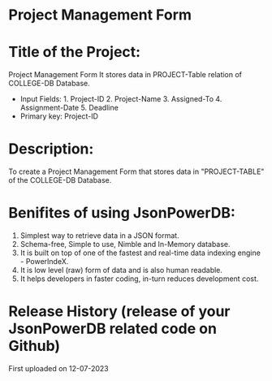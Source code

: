 # Project Management Form

# Title of the Project:

Project Management Form
It stores data in PROJECT-Table relation of COLLEGE-DB Database.

- Input Fields: 
              1. Project-ID
              2. Project-Name
              3. Assigned-To 
              4. Assignment-Date
              5. Deadline 
- Primary key: Project-ID

# Description:

To create a Project Management Form that stores data in "PROJECT-TABLE" of the COLLEGE-DB Database.

# Benifites of using JsonPowerDB:

1. Simplest way to retrieve data in a JSON format.
2. Schema-free, Simple to use, Nimble and In-Memory database.
3. It is built on top of one of the fastest and real-time data indexing engine - PowerIndeX.
4. It is low level (raw) form of data and is also human readable.
5. It helps developers in faster coding, in-turn reduces development cost.

# Release History (release of your JsonPowerDB related code on Github)

First uploaded on 12-07-2023
